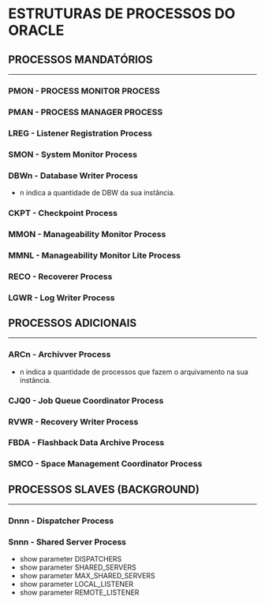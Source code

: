 # ESTRUTURAS DE PROCESSOS DO ORACLE

## PROCESSOS MANDATÓRIOS
-----------
### PMON - PROCESS MONITOR PROCESS
### PMAN - PROCESS MANAGER PROCESS
### LREG - Listener Registration Process
### SMON - System Monitor Process
### DBWn - Database Writer Process
- n indica a quantidade de DBW da sua instância.
### CKPT - Checkpoint Process
### MMON - Manageability Monitor Process
### MMNL - Manageability Monitor Lite Process
### RECO - Recoverer Process
### LGWR - Log Writer Process

## PROCESSOS ADICIONAIS
---------
### ARCn - Archivver Process
- n indica a quantidade de processos que fazem o arquivamento na sua instância.
### CJQ0 - Job Queue Coordinator Process
### RVWR - Recovery Writer Process
### FBDA - Flashback Data Archive Process
### SMCO - Space Management Coordinator Process

## PROCESSOS SLAVES (BACKGROUND)
---------
### Dnnn - Dispatcher Process
### Snnn - Shared Server Process

- show parameter DISPATCHERS
- show parameter SHARED_SERVERS
- show parameter MAX_SHARED_SERVERS
- show parameter LOCAL_LISTENER
- show parameter REMOTE_LISTENER



